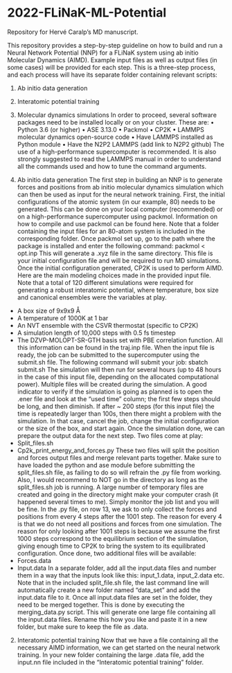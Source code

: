 # 2022-FLiNaK-ML-Potential
Repository for Hervé Caralp’s MD manuscript.

This repository provides a step-by-step guideline on how to build and run a Neural Network Potential (NNP) for a FLiNaK system using ab initio Molecular Dynamics (AIMD). Example input files as well as output files (in some cases) will be provided for each step. This is a three-step process, and each process will have its separate folder containing relevant scripts: 
1.	 Ab initio data generation
2.	Interatomic potential training
3.	Molecular dynamics simulations
In order to proceed, several software packages need to be installed locally or on your cluster. These are: 
•	Python 3.6 (or higher)
•	ASE 3.13.0
•	Packmol
•	CP2K
•	LAMMPS molecular dynamics open-source code
•	Have LAMMPS installed as Python module
•	Have the N2P2 LAMMPS (add link to N2P2 github)
The use of a high-performance supercomputer is recommended. It is also strongly suggested to read the LAMMPS manual in order to understand all the commands used and how to tune the command arguments.

1.	Ab initio data generation
The first step in building an NNP is to generate forces and positions from ab initio molecular dynamics simulation which can then be used as input for the neural network training. First, the initial configurations of the atomic system (in our example, 80) needs to be generated. This can be done on your local computer (recommended) or on a high-performance supercomputer using packmol. Information on how to compile and use packmol can be found here. Note that a folder containing the input files for an 80-atom system is included in the corresponding folder. Once packmol set up, go to the path where the package is installed and enter the following command: 
packmol < opt.inp
 This will generate a .xyz file in the same directory. This file is your initial configuration file and will be required to run MD simulations.
Once the initial configuration generated, CP2K is used to perform AIMD. Here are the main modeling choices made in the provided input file. Note that a total of 120 different simulations were required for generating a robust interatomic potential, where temperature, box size and canonical ensembles were the variables at play.  
-	A box size of 9x9x9 Å
-	A temperature of 1000K at 1 bar
-	An NVT ensemble with the CSVR thermostat (specific to CP2K)
-	A simulation length of 10,000 steps with 0.5 fs timestep
-	The DZVP-MOLOPT-SR-GTH basis set with PBE correlation function. 
All this information can be found in the traj.inp file. When the input file is ready, the job can be submitted to the supercomputer using the submit.sh file. The following command will submit your job: 
sbatch submit.sh
The simulation will then run for several hours (up to 48 hours in the case of this input file, depending on the allocated computational power). Multiple files will be created during the simulation. A good indicator to verify if the simulation is going as planned is to open the .ener file and look at the “used time” column; the first few steps should be long, and then diminish. If after ~ 200 steps (for this input file) the time is repeatedly larger than 100s, then there might a problem with the simulation. In that case, cancel the job, change the initial configuration or the size of the box, and start again. 
Once the simulation done, we can prepare the output data for the next step. Two files come at play: 
-	Split_files.sh
-	Cp2k_print_energy_and_forces.py
These two files will split the position and forces output files and merge relevant parts together. Make sure to have loaded the python and ase module before submitting the split_files.sh file, as failing to do so will refrain the .py file from working. Also, I would recommend to NOT go in the directory as long as the split_files.sh job is running. A large number of temporary files are created and going in the directory might make your computer crash (it happened several times to me). Simply monitor the job list and you will be fine. In the .py file, on row 13, we ask to only collect the forces and positions from every 4 steps after the 1001 step. The reason for every 4 is that we do not need all positions and forces from one simulation. The reason for only looking after 1001 steps is because we assume the first 1000 steps correspond to the equilibrium section of the simulation, giving enough time to CP2K to bring the system to its equilibrated configuration. Once done, two additional files will be available: 
-	Forces.data
-	Input.data
In a separate folder, add all the input.data files and number them in a way that the inputs look like this: input_1.data, input_2.data etc. Note that in the included split_file.sh file, the last command line will automatically create a new folder named “data_set” and add the input.data file to it. Once all input.data files are set in the folder, they need to be merged together. This is done by executing the merging_data.py script. This will generate one large file containing all the input.data files. Rename this how you like and paste it in a new folder, but make sure to keep the file as .data. 

2.	Interatomic potential training
Now that we have a file containing all the necessary AIMD information, we can get started on the neural network training. In your new folder containing the large .data file, add the input.nn file included in the “Interatomic potential training” folder. 
